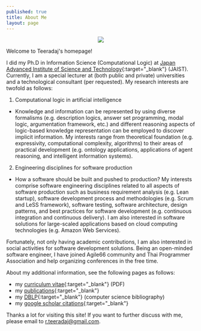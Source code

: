 ```yaml
---
published: true
title: About Me 
layout: page
---
```

<p align="center">
<img src="https://a0.muscache.com/ac/users/4140617/profile_pic/1435810230/original.jpg?interpolation=lanczos-none&crop=w:w;*,*&crop=h:h;*,*&resize=225:*&output-format=jpg&output-quality=70">
</p>

Welcome to Teeradaj's homepage! 

I did my Ph.D in Information Science (Computational Logic) at [Japan Advanced Institute of Science and Technology](http://www.jaist.ac.jp/){:target="_blank"} (JAIST). 
Currently, I am a special lecturer at (both public and private) universities and a technological consultant 
(per requested). My research interests are twofold as follows: 
1. Computational logic in artificial intelligence 
  * Knowledge and information can be represented by using diverse formalisms (e.g. description logics, answer set 
  programming, modal logic, argumentation framework, etc.) and different reasoning aspects of logic-based knowledge 
  representation can be employed to discover implicit information. My interests range from theoretical foundation (e.g. 
  expressivity, computational complexity, algorithms) to their areas of practical development (e.g. ontology applications, 
  applications of agent reasoning, and intelligent information systems).
2. Engineering disciplines for software production
  * How a software should be built and pushed to production? My interests comprise software engineering disciplines 
  related to all aspects of software production such as business requirement analysis (e.g. Lean startup), software 
  development process and methodologies (e.g. Scrum and LeSS framework), software testing, software architecture, 
  design patterns, and best practices for software development (e.g. continuous integration and continuous delivery). 
  I am also interested in software solutions for large-scaled applications based on cloud computing technologies (e.g. 
  Amazon Web Services). 

Fortunately, not only having academic contributions, I am also interested in social activities for software 
development solutions. Being an open-minded software engineer, I have joined Agile66 community and Thai Programmer 
Association and help organizing conferences in the free time. 

About my additional information, see the following pages as follows:
  * my [curriculum vitae](https://drive.google.com/file/d/0B3XK_HW-FzZaMldXMm52V3RpV2c/view){:target="_blank"} (PDF)
  * my [publications](https://xlives.github.io/publications.html){:target="_blank"}
  * my [DBLP](https://dblp.org/pers/hd/r/Racharak:Teeradaj){:target="_blank"} (computer science bibliography)
  * my [google scholar citations](https://scholar.google.co.th/citations?user=x3J3MPEAAAAJ&hl=en){:target="_blank"}

Thanks a lot for visiting this site! If you want to further discuss with me, please email to <r.teeradaj@gmail.com>.
